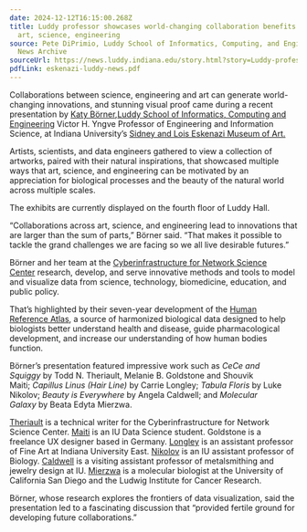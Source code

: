```yaml
---
date: 2024-12-12T16:15:00.268Z
title: Luddy professor showcases world-changing collaboration benefits between
  art, science, engineering
source: Pete DiPrimio, Luddy School of Informatics, Computing, and Engineering
  News Archive
sourceUrl: https://news.luddy.indiana.edu/story.html?story=Luddy-professor-showcases-worldchanging-collaboration-benefits-between-art-science-engineering
pdfLink: eskenazi-luddy-news.pdf
---
```

Collaborations between science, engineering and art can generate world-changing innovations, and stunning visual proof came during a recent presentation by [Katy Börner](https://luddy.indiana.edu/contact/profile/index.html?Katy_B%C3%B6rner),[Luddy School of Informatics, Computing and Engineering](https://luddy.indiana.edu/) Victor H. Yngve Professor of Engineering and Information Science, at Indiana University’s [Sidney and Lois Eskenazi Museum of Art.](https://artmuseum.indiana.edu/)

Artists, scientists, and data engineers gathered to view a collection of artworks, paired with their natural inspirations, that showcased multiple ways that art, science, and engineering can be motivated by an appreciation for biological processes and the beauty of the natural world across multiple scales.

The exhibits are currently displayed on the fourth floor of Luddy Hall.

“Collaborations across art, science, and engineering lead to innovations that are larger than the sum of parts,” Börner said. “That makes it possible to tackle the grand challenges we are facing so we all live desirable futures.”

Börner and her team at the [Cyberinfrastructure for Network Science Center](https://cns.iu.edu/) research, develop, and serve innovative methods and tools to model and visualize data from science, technology, biomedicine, education, and public policy.

That’s highlighted by their seven-year development of the [Human Reference Atlas](https://humanatlas.io/), a source of harmonized biological data designed to help biologists better understand health and disease, guide pharmacological development, and increase our understanding of how human bodies function.

Börner’s presentation featured impressive work such as *CeCe and Squiggy* by Todd N. Theriault, Melanie B. Goldstone and Shouvik Maiti; *Capillus Linus (Hair Line)* by Carrie Longley; *Tabula Floris* by Luke Nikolov; *Beauty is Everywhere* by Angela Caldwell; and *Molecular Galaxy* by Beata Edyta Mierzwa.

[Theriault](https://luddy.indiana.edu/contact/profile/index.html?Todd_Theriault) is a technical writer for the Cyberinfrastructure for Network Science Center. [Maiti](https://www.linkedin.com/in/shouvik-maiti/) is an IU Data Science student. Goldstone is a freelance UX designer based in Germany. [Longley](https://east.iu.edu/gallery/people.php) is an assistant professor of Fine Art at Indiana University East. [Nikolov](https://biology.indiana.edu/about/faculty/nikolov-luke.html) is an IU assistant professor of Biology. [Caldwell](https://eskenazi.indiana.edu/faculty/directory/caldwell-angela.html) is a visiting assistant professor of metalsmithing and jewelry design at IU. [Mierzwa](https://beatascienceart.com/about/) is a molecular biologist at the University of California San Diego and the Ludwig Institute for Cancer Research.

Börner, whose research explores the frontiers of data visualization, said the presentation led to a fascinating discussion that “provided fertile ground for developing future collaborations.”
